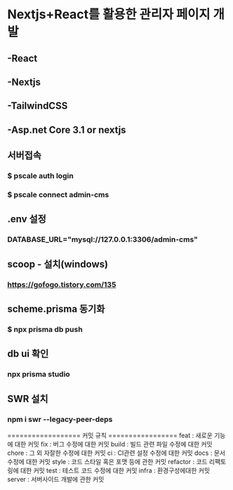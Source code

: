 # Nextjs+React를 활용한 관리자 페이지 개발
## -React
## -Nextjs
## -TailwindCSS
## -Asp.net Core 3.1 or nextjs  

## 서버접속
### $ pscale auth login
### $ pscale connect admin-cms

## .env 설정
### DATABASE_URL="mysql://127.0.0.1:3306/admin-cms"

## scoop - 설치(windows)
### https://gofogo.tistory.com/135

## scheme.prisma 동기화
### $ npx prisma db push

## db ui 확인
### npx prisma studio

## SWR 설치
### npm i swr --legacy-peer-deps

================== 커밋 규칙 =================
feat : 새로운 기능에 대한 커밋
fix : 버그 수정에 대한 커밋
build : 빌드 관련 파일 수정에 대한 커밋 
chore : 그 외 자잘한 수정에 대한 커밋
ci : CI관련 설정 수정에 대한 커밋
docs : 문서 수정에 대한 커밋
style : 코드 스타일 혹은 포맷 등에 관한 커밋
refactor : 코드 리팩토링에 대한 커밋
test : 테스트 코드 수정에 대한 커밋
infra : 환경구성에대한 커밋
server : 서버사이드 개발에 관한 커밋

